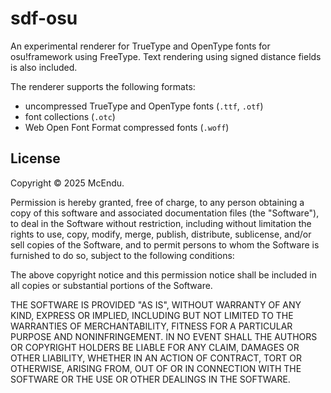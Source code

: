 # sdf-osu
An experimental renderer for TrueType and OpenType fonts for osu!framework
using FreeType. Text rendering using signed distance fields is also included.

The renderer supports the following formats:

  - uncompressed TrueType and OpenType fonts (`.ttf`, `.otf`)
  - font collections (`.otc`)
  - Web Open Font Format compressed fonts (`.woff`)

## License
Copyright &copy; 2025 McEndu.

Permission is hereby granted, free of charge, to any person obtaining
a copy of this software and associated documentation files (the
"Software"), to deal in the Software without restriction, including
without limitation the rights to use, copy, modify, merge, publish,
distribute, sublicense, and/or sell copies of the Software, and to
permit persons to whom the Software is furnished to do so, subject to
the following conditions:

The above copyright notice and this permission notice shall be included
in all copies or substantial portions of the Software.

THE SOFTWARE IS PROVIDED "AS IS", WITHOUT WARRANTY OF ANY KIND,
EXPRESS OR IMPLIED, INCLUDING BUT NOT LIMITED TO THE WARRANTIES OF
MERCHANTABILITY, FITNESS FOR A PARTICULAR PURPOSE AND NONINFRINGEMENT.
IN NO EVENT SHALL THE AUTHORS OR COPYRIGHT HOLDERS BE LIABLE FOR ANY
CLAIM, DAMAGES OR OTHER LIABILITY, WHETHER IN AN ACTION OF CONTRACT,
TORT OR OTHERWISE, ARISING FROM, OUT OF OR IN CONNECTION WITH THE
SOFTWARE OR THE USE OR OTHER DEALINGS IN THE SOFTWARE.
